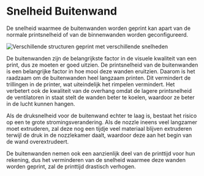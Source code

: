 Snelheid Buitenwand
====
De snelheid waarmee de buitenwanden worden geprint kan apart van de normale printsnelheid of van de binnenwanden worden geconfigureerd.

![Verschillende structuren geprint met verschillende snelheden](../../../articles/images/speed_difference.png)

De buitenwanden zijn de belangrijkste factor in de visuele kwaliteit van een print, dus ze moeten er goed uitzien. De printsnelheid van de buitenwanden is een belangrijke factor in hoe mooi deze wanden eruitzien. Daarom is het raadzaam om de buitenwanden heel langzaam printen. Dit vermindert de trillingen in de printer, wat uiteindelijk het rimpelen vermindert. Het verbetert ook de kwaliteit van de overhang omdat de lagere printsnelheid de ventilatoren in staat stelt de wanden beter te koelen, waardoor ze beter in de lucht kunnen hangen.

Als de druksnelheid voor de buitenwand echter te laag is, bestaat het risico op een te grote stromingsverandering. Als de nozzle ineens veel langzamer moet extruderen, zal deze nog een tijdje veel materiaal blijven extruderen terwijl de druk in de nozzlekamer daalt, waardoor deze aan het begin van de wand overextrudeert.

De buitenwanden nemen ook een aanzienlijk deel van de printtijd voor hun rekening, dus het verminderen van de snelheid waarmee deze wanden worden geprint, zal de printtijd drastisch verhogen.